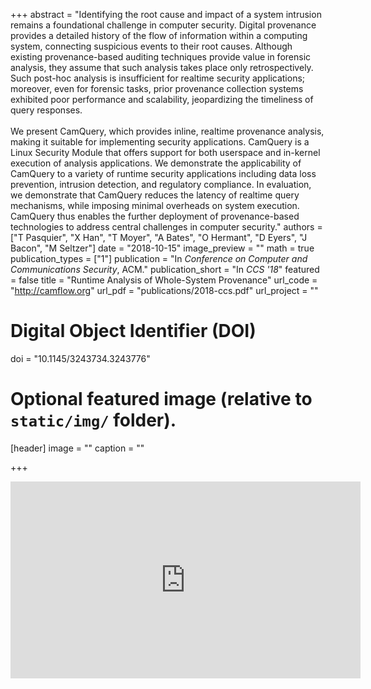 +++
abstract = "Identifying the root cause and impact of a system intrusion remains a foundational challenge in computer security. Digital provenance provides a detailed history of the flow of information within a computing system, connecting suspicious events to their root causes. Although existing provenance-based auditing techniques provide value in forensic analysis, they assume that such analysis takes place only retrospectively. Such post-hoc analysis is insufficient for realtime security applications; moreover, even for forensic tasks, prior provenance collection systems exhibited poor performance and scalability, jeopardizing the timeliness of query responses.<br/><br/> We present CamQuery, which provides inline, realtime provenance analysis, making it suitable for implementing security applications. CamQuery is a Linux Security Module that offers support for both userspace and in-kernel execution of analysis applications. We demonstrate the applicability of CamQuery to a variety of runtime security applications including data loss prevention, intrusion detection, and regulatory compliance. In evaluation, we demonstrate that CamQuery reduces the latency of realtime query mechanisms, while imposing minimal overheads on system execution. CamQuery thus enables the further deployment of provenance-based technologies to address central challenges in computer security."
authors = ["T Pasquier", "X Han", "T Moyer", "A Bates", "O Hermant", "D Eyers", "J Bacon", "M Seltzer"]
date = "2018-10-15"
image_preview = ""
math = true
publication_types = ["1"]
publication = "In *Conference on Computer and Communications Security*, ACM."
publication_short = "In *CCS '18*"
featured = false
title = "Runtime Analysis of Whole-System Provenance"
url_code = "http://camflow.org"
url_pdf = "publications/2018-ccs.pdf"
url_project = ""

# Digital Object Identifier (DOI)
doi = "10.1145/3243734.3243776"

# Optional featured image (relative to `static/img/` folder).
[header]
image = ""
caption = ""

+++
<div align="center">
<iframe width="560" height="315" src="https://www.youtube.com/embed/6VBVwH88o4Y" frameborder="0" allow="accelerometer; autoplay; encrypted-media; gyroscope; picture-in-picture" allowfullscreen></iframe>
</div>
